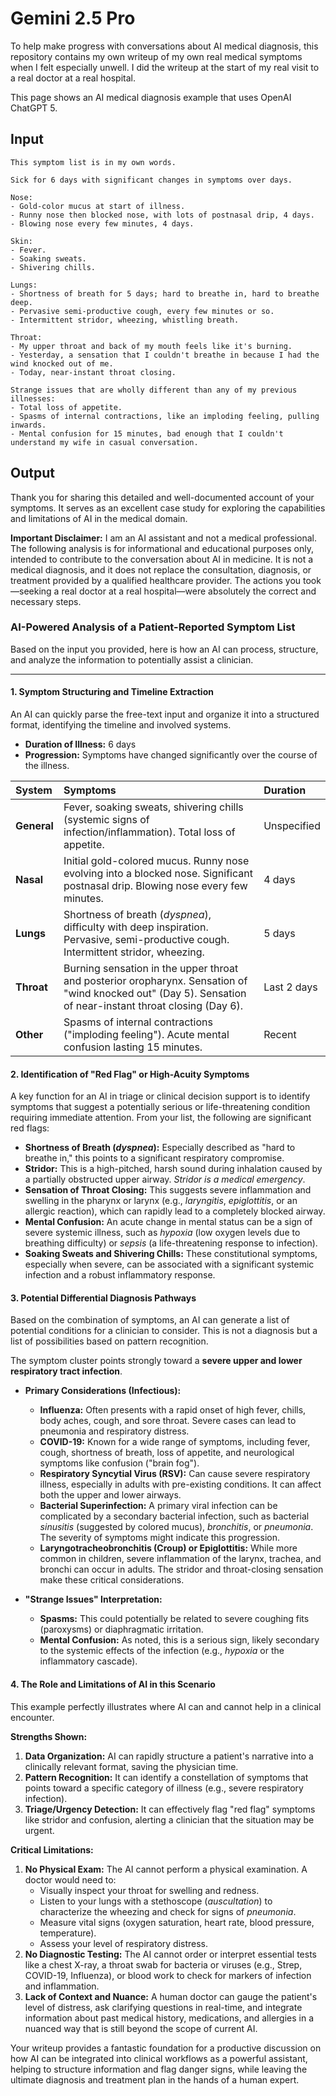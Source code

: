 # Gemini 2.5 Pro

To help make progress with conversations about AI medical diagnosis, this repository contains my own writeup of my own real medical symptoms when I felt especially unwell. I did the writeup at the start of my real visit to a real doctor at a real hospital.

This page shows an AI medical diagnosis example that uses OpenAI ChatGPT 5.

## Input

```text
This symptom list is in my own words.

Sick for 6 days with significant changes in symptoms over days.

Nose:
- Gold-color mucus at start of illness.
- Runny nose then blocked nose, with lots of postnasal drip, 4 days.
- Blowing nose every few minutes, 4 days.

Skin:
- Fever.
- Soaking sweats.
- Shivering chills.

Lungs:
- Shortness of breath for 5 days; hard to breathe in, hard to breathe deep.
- Pervasive semi-productive cough, every few minutes or so.
- Intermittent stridor, wheezing, whistling breath.

Throat:
- My upper throat and back of my mouth feels like it's burning.
- Yesterday, a sensation that I couldn't breathe in because I had the wind knocked out of me. 
- Today, near-instant throat closing.

Strange issues that are wholly different than any of my previous illnesses:
- Total loss of appetite.
- Spasms of internal contractions, like an imploding feeling, pulling inwards.
- Mental confusion for 15 minutes, bad enough that I couldn't understand my wife in casual conversation.
```

## Output

Thank you for sharing this detailed and well-documented account of your symptoms. It serves as an excellent case study for exploring the capabilities and limitations of AI in the medical domain.

**Important Disclaimer:** I am an AI assistant and not a medical professional. The following analysis is for informational and educational purposes only, intended to contribute to the conversation about AI in medicine. It is not a medical diagnosis, and it does not replace the consultation, diagnosis, or treatment provided by a qualified healthcare provider. The actions you took—seeking a real doctor at a real hospital—were absolutely the correct and necessary steps.

### AI-Powered Analysis of a Patient-Reported Symptom List

Based on the input you provided, here is how an AI can process, structure, and analyze the information to potentially assist a clinician.

---

#### **1. Symptom Structuring and Timeline Extraction**

An AI can quickly parse the free-text input and organize it into a structured format, identifying the timeline and involved systems.

* **Duration of Illness:** 6 days
* **Progression:** Symptoms have changed significantly over the course of the illness.

| System      | Symptoms                                                                                                                                                                     | Duration      |
| :---------- | :--------------------------------------------------------------------------------------------------------------------------------------------------------------------------- | :------------ |
| **General** | Fever, soaking sweats, shivering chills (systemic signs of infection/inflammation). Total loss of appetite.                                                                   | Unspecified   |
| **Nasal** | Initial gold-colored mucus. Runny nose evolving into a blocked nose. Significant postnasal drip. Blowing nose every few minutes.                                               | 4 days        |
| **Lungs** | Shortness of breath ($dyspnea$), difficulty with deep inspiration. Pervasive, semi-productive cough. Intermittent stridor, wheezing.                                           | 5 days        |
| **Throat** | Burning sensation in the upper throat and posterior oropharynx. Sensation of "wind knocked out" (Day 5). Sensation of near-instant throat closing (Day 6).                      | Last 2 days   |
| **Other** | Spasms of internal contractions ("imploding feeling"). Acute mental confusion lasting 15 minutes.                                                                             | Recent        |

#### **2. Identification of "Red Flag" or High-Acuity Symptoms**

A key function for an AI in triage or clinical decision support is to identify symptoms that suggest a potentially serious or life-threatening condition requiring immediate attention. From your list, the following are significant red flags:

* **Shortness of Breath ($dyspnea$):** Especially described as "hard to breathe in," this points to a significant respiratory compromise.
* **Stridor:** This is a high-pitched, harsh sound during inhalation caused by a partially obstructed upper airway. *Stridor is a medical emergency*.
* **Sensation of Throat Closing:** This suggests severe inflammation and swelling in the pharynx or larynx (e.g., $laryngitis$, $epiglottitis$, or an allergic reaction), which can rapidly lead to a completely blocked airway.
* **Mental Confusion:** An acute change in mental status can be a sign of severe systemic illness, such as $hypoxia$ (low oxygen levels due to breathing difficulty) or $sepsis$ (a life-threatening response to infection).
* **Soaking Sweats and Shivering Chills:** These constitutional symptoms, especially when severe, can be associated with a significant systemic infection and a robust inflammatory response.

#### **3. Potential Differential Diagnosis Pathways**

Based on the combination of symptoms, an AI can generate a list of potential conditions for a clinician to consider. This is not a diagnosis but a list of possibilities based on pattern recognition.

The symptom cluster points strongly toward a **severe upper and lower respiratory tract infection**.

* **Primary Considerations (Infectious):**
    * **Influenza:** Often presents with a rapid onset of high fever, chills, body aches, cough, and sore throat. Severe cases can lead to pneumonia and respiratory distress.
    * **COVID-19:** Known for a wide range of symptoms, including fever, cough, shortness of breath, loss of appetite, and neurological symptoms like confusion ("brain fog").
    * **Respiratory Syncytial Virus (RSV):** Can cause severe respiratory illness, especially in adults with pre-existing conditions. It can affect both the upper and lower airways.
    * **Bacterial Superinfection:** A primary viral infection can be complicated by a secondary bacterial infection, such as bacterial $sinusitis$ (suggested by colored mucus), $bronchitis$, or $pneumonia$. The severity of symptoms might indicate this progression.
    * **Laryngotracheobronchitis (Croup) or Epiglottitis:** While more common in children, severe inflammation of the larynx, trachea, and bronchi can occur in adults. The stridor and throat-closing sensation make these critical considerations.

* **"Strange Issues" Interpretation:**
    * **Spasms:** This could potentially be related to severe coughing fits (paroxysms) or diaphragmatic irritation.
    * **Mental Confusion:** As noted, this is a serious sign, likely secondary to the systemic effects of the infection (e.g., $hypoxia$ or the inflammatory cascade).

#### **4. The Role and Limitations of AI in this Scenario**

This example perfectly illustrates where AI can and cannot help in a clinical encounter.

**Strengths Shown:**

1.  **Data Organization:** AI can rapidly structure a patient's narrative into a clinically relevant format, saving the physician time.
2.  **Pattern Recognition:** It can identify a constellation of symptoms that points toward a specific category of illness (e.g., severe respiratory infection).
3.  **Triage/Urgency Detection:** It can effectively flag "red flag" symptoms like stridor and confusion, alerting a clinician that the situation may be urgent.

**Critical Limitations:**

1.  **No Physical Exam:** The AI cannot perform a physical examination. A doctor would need to:
    * Visually inspect your throat for swelling and redness.
    * Listen to your lungs with a stethoscope ($auscultation$) to characterize the wheezing and check for signs of $pneumonia$.
    * Measure vital signs (oxygen saturation, heart rate, blood pressure, temperature).
    * Assess your level of respiratory distress.
2.  **No Diagnostic Testing:** The AI cannot order or interpret essential tests like a chest X-ray, a throat swab for bacteria or viruses (e.g., Strep, COVID-19, Influenza), or blood work to check for markers of infection and inflammation.
3.  **Lack of Context and Nuance:** A human doctor can gauge the patient's level of distress, ask clarifying questions in real-time, and integrate information about past medical history, medications, and allergies in a nuanced way that is still beyond the scope of current AI.

Your writeup provides a fantastic foundation for a productive discussion on how AI can be integrated into clinical workflows as a powerful assistant, helping to structure information and flag danger signs, while leaving the ultimate diagnosis and treatment plan in the hands of a human expert.